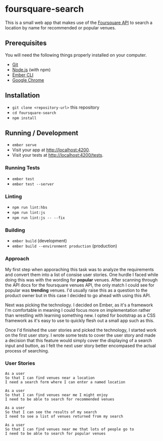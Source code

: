 # foursquare-search

This is a small web app that makes use of the [Foursquare API](https://developer.foursquare.com/) to search a location by name for recommended or popular venues.

## Prerequisites

You will need the following things properly installed on your computer.

* [Git](https://git-scm.com/)
* [Node.js](https://nodejs.org/) (with npm)
* [Ember CLI](https://ember-cli.com/)
* [Google Chrome](https://google.com/chrome/)

## Installation

* `git clone <repository-url>` this repository
* `cd foursquare-search`
* `npm install`

## Running / Development

* `ember serve`
* Visit your app at [http://localhost:4200](http://localhost:4200).
* Visit your tests at [http://localhost:4200/tests](http://localhost:4200/tests).


### Running Tests

* `ember test`
* `ember test --server`

### Linting

* `npm run lint:hbs`
* `npm run lint:js`
* `npm run lint:js -- --fix`

### Building

* `ember build` (development)
* `ember build --environment production` (production)

### Approach

My first step when apporaching this task was to analyze the requirements and convert them into a list of consise user stories.
One hurdle I faced while doing this was with the wording for **popular** venues. After scanning through the API docs for the foursquare venues API, the only match I could see for popular was **trending** venues. I'd usually raise this as a question to the product owner but in this case I decided to go ahead with using this API.

Next was picking the technology. I decided on Ember, as it's a framework I'm comfortable in meaning I could focus more on implementation rather than wrestling with learning something new. I opted for bootstrap as a CSS framework as it's easy to use to quickly flesh out a small app such as this.

Once I'd finished the user stories and picked the technology, I started work on the first user story. I wrote some tests to cover the user story and made a decision that this feature would simply cover the displaying of a search input and button, as I felt the next user story better encompased the actual process of searching.

### User Stories
```
As a user
So that I can find venues near a location
I need a search form where I can enter a named location

As a user
So that I can find venues near me I might enjoy
I need to be able to search for recommended venues

As a user
So that I can see the results of my search
I need to see a list of venues returned from my search

As a user
So that I can find venues near me that lots of people go to
I need to be able to search for popular venues
```

